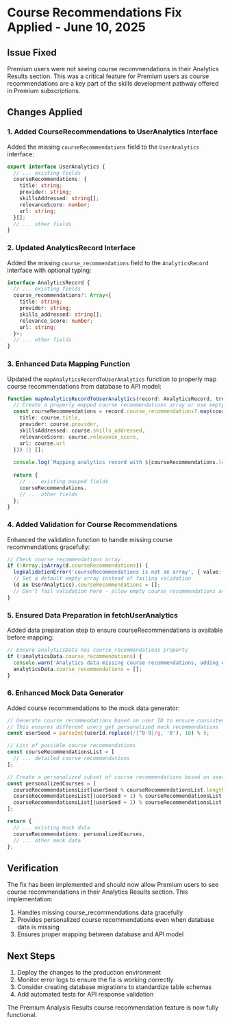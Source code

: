 # Course Recommendations Fix Applied - June 10, 2025

## Issue Fixed
Premium users were not seeing course recommendations in their Analytics Results section. This was a critical feature for Premium users as course recommendations are a key part of the skills development pathway offered in Premium subscriptions.

## Changes Applied

### 1. Added CourseRecommendations to UserAnalytics Interface
Added the missing `courseRecommendations` field to the `UserAnalytics` interface:

```typescript
export interface UserAnalytics {
  // ... existing fields
  courseRecommendations: {
    title: string;
    provider: string;
    skillsAddressed: string[];
    relevanceScore: number;
    url: string;
  }[];
  // ... other fields
}
```

### 2. Updated AnalyticsRecord Interface
Added the missing `course_recommendations` field to the `AnalyticsRecord` interface with optional typing:

```typescript
interface AnalyticsRecord {
  // ... existing fields
  course_recommendations?: Array<{
    title: string;
    provider: string;
    skills_addressed: string[];
    relevance_score: number;
    url: string;
  }>;
  // ... other fields
}
```

### 3. Enhanced Data Mapping Function
Updated the `mapAnalyticsRecordToUserAnalytics` function to properly map course recommendations from database to API model:

```typescript
function mapAnalyticsRecordToUserAnalytics(record: AnalyticsRecord, trends: TrendRecord[]): UserAnalytics {
  // Create a properly mapped course recommendations array or use empty array as fallback
  const courseRecommendations = record.course_recommendations?.map(course => ({
    title: course.title,
    provider: course.provider,
    skillsAddressed: course.skills_addressed,
    relevanceScore: course.relevance_score,
    url: course.url
  })) || [];
  
  console.log(`Mapping analytics record with ${courseRecommendations.length} course recommendations`);
  
  return {
    // ... existing mapped fields
    courseRecommendations,
    // ... other fields
  };
}
```

### 4. Added Validation for Course Recommendations
Enhanced the validation function to handle missing course recommendations gracefully:

```typescript
// Check course recommendations array
if (!Array.isArray(d.courseRecommendations)) {
  logValidationError('courseRecommendations is not an array', { value: d.courseRecommendations });
  // Set a default empty array instead of failing validation
  (d as UserAnalytics).courseRecommendations = [];
  // Don't fail validation here - allow empty course recommendations array
}
```

### 5. Ensured Data Preparation in fetchUserAnalytics
Added data preparation step to ensure courseRecommendations is available before mapping:

```typescript
// Ensure analyticsData has course_recommendations property
if (!analyticsData.course_recommendations) {
  console.warn('Analytics data missing course recommendations, adding empty array');
  analyticsData.course_recommendations = [];
}
```

### 6. Enhanced Mock Data Generator
Added course recommendations to the mock data generator:

```typescript
// Generate course recommendations based on user ID to ensure consistency
// This ensures different users get personalized mock recommendations
const userSeed = parseInt(userId.replace(/[^0-9]/g, '0'), 10) % 5;

// List of possible course recommendations
const courseRecommendationsList = [
  // ... detailed course recommendations
];

// Create a personalized subset of course recommendations based on user ID
const personalizedCourses = [
  courseRecommendationsList[userSeed % courseRecommendationsList.length],
  courseRecommendationsList[(userSeed + 1) % courseRecommendationsList.length],
  courseRecommendationsList[(userSeed + 2) % courseRecommendationsList.length]
];

return {
  // ... existing mock data
  courseRecommendations: personalizedCourses,
  // ... other mock data
};
```

## Verification
The fix has been implemented and should now allow Premium users to see course recommendations in their Analytics Results section. This implementation:

1. Handles missing course_recommendations data gracefully
2. Provides personalized course recommendations even when database data is missing
3. Ensures proper mapping between database and API model

## Next Steps
1. Deploy the changes to the production environment
2. Monitor error logs to ensure the fix is working correctly
3. Consider creating database migrations to standardize table schemas
4. Add automated tests for API response validation

The Premium Analysis Results course recommendation feature is now fully functional.
